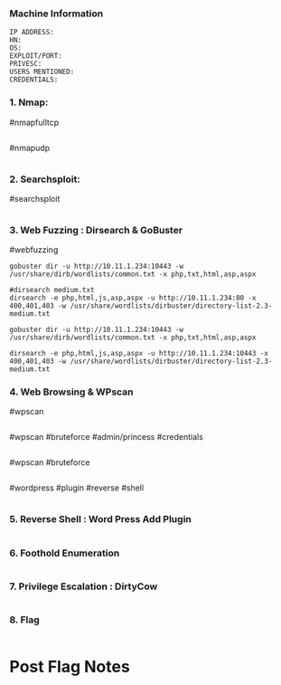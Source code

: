 ###  Machine Information

```shell
IP ADDRESS: 
HN: 
OS: 
EXPLOIT/PORT:
PRIVESC:
USERS MENTIONED:
CREDENTIALS:
```

### 1. Nmap:  

#nmapfulltcp
```shell
```

#nmapudp
```shell
```
### 2. Searchsploit:
#searchsploit

```shell
```

### 3. Web Fuzzing : Dirsearch & GoBuster
#webfuzzing 
```shell
gobuster dir -u http://10.11.1.234:10443 -w /usr/share/dirb/wordlists/common.txt -x php,txt,html,asp,aspx

```

```shell
#dirsearch medium.txt
dirsearch -e php,html,js,asp,aspx -u http://10.11.1.234:80 -x 400,401,403 -w /usr/share/wordlists/dirbuster/directory-list-2.3-medium.txt
```

```shell
gobuster dir -u http://10.11.1.234:10443 -w /usr/share/dirb/wordlists/common.txt -x php,txt,html,asp,aspx

```

```shell
dirsearch -e php,html,js,asp,aspx -u http://10.11.1.234:10443 -x 400,401,403 -w /usr/share/wordlists/dirbuster/directory-list-2.3-medium.txt
```
### 4. Web Browsing & WPscan

#wpscan 
```powershell
```

#wpscan #bruteforce #admin/princess #credentials

```shell
```

#wpscan #bruteforce
```shell
```


#wordpress #plugin #reverse #shell 
```shell
```

### 5. Reverse Shell : Word Press Add Plugin

```shell
```

### 6. Foothold Enumeration

```SHELL
```

### 7. Privilege Escalation : DirtyCow
```shell
```

### 8. Flag

```powershell
```




# Post Flag Notes








